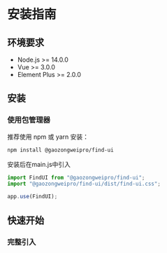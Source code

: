 # 安装指南

## 环境要求

- Node.js >= 14.0.0
- Vue >= 3.0.0
- Element Plus >= 2.0.0

## 安装

### 使用包管理器

推荐使用 npm 或 yarn 安装：

```bash
npm install @gaozongweipro/find-ui
```

安装后在main.js中引入

```js
import FindUI from "@gaozongweipro/find-ui";
import "@gaozongweipro/find-ui/dist/find-ui.css";

app.use(FindUI);
```

## 快速开始

### 完整引入